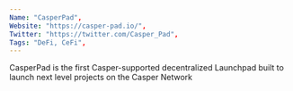 ```yaml
--- 
Name: "CasperPad", 
Website: "https://casper-pad.io/", 
Twitter: "https://twitter.com/Casper_Pad", 
Tags: "DeFi, CeFi", 
--- 
```

<!--lang:en--> 
CasperPad is the first Casper-supported decentralized Launchpad built to launch next level projects on the Casper Network
<!--lang:es--] 
CasperPad es el primer Launchpad descentralizado compatible con Casper construido para lanzar proyectos de siguiente nivel en Casper Network
<!--lang:de--] 
CasperPad ist das erste von Casper unterstützte dezentrale Launchpad, das entwickelt wurde, um Next-Level-Projekte im Casper-Netzwerk zu starten
<!--lang:fr--] 
CasperPad est le premier Launchpad décentralisé pris en charge par Casper, conçu pour lancer des projets de niveau supérieur sur le réseau Casper
<!--lang:pl--] 
CasperPad jest pierwszym zdecentralizowanym Launchpadem wspieranym przez Casper, stworzonym w celu uruchamiania projektów następnego poziomu w sieci Casper
<!--lang:uk--] 
CasperPad — це перший децентралізований Launchpad, що підтримується Casper, створений для запуску проектів нового рівня в мережі Casper.
[!--lang:*--> 
